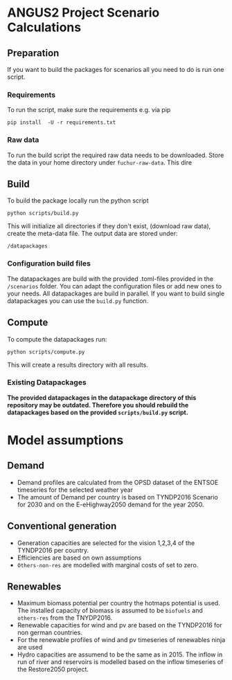 # ANGUS2 Project Scenario Calculations

## Preparation

If you want to build the packages for scenarios all you need to do is run one
script.

### Requirements

To run the script, make sure the requirements e.g. via pip

    pip install  -U -r requirements.txt


### Raw data

To run the build script the required raw data needs to be downloaded. Store the
data in your home directory under `fuchur-raw-data`. This dire


## Build

To build the package locally run the python script

    python scripts/build.py

This will initialize all directories if they don't exist, (download raw data),
create the meta-data file. The output data are stored under:

    /datapackages

### Configuration build files

The datapackages are build with the provided .toml-files provided in the
`/scenarios` folder. You can adapt the configuration files or add new ones to
your needs. All datapackages are build in parallel. If you want to build single
datapackages you can use the `build.py` function.


## Compute

To compute the datapackages run:

    python scripts/compute.py

  This will create a results directory with all results.

### Existing Datapackages

**The provided datapackages in the datapackage directory of this repository
may be outdated. Therefore you should rebuild the datapackages based on the provided
`scripts/build.py` script.**

# Model assumptions

## Demand

* Demand profiles are calculated from the OPSD dataset of the ENTSOE
timeseries for the selected weather year
* The amount of Demand per country is based on TYNDP2016 Scenario for 2030 and
on the E-eHighway2050 demand for the year 2050.

## Conventional generation

* Generation capacities are selected for the vision 1,2,3,4 of the
TYNDP2016 per country.
* Efficiencies are based on own assumptions
* `Others-non-res` are modelled with marginal costs of set to zero.

## Renewables

* Maximum biomass potential per country the hotmaps potential is used. The
installed capacity of biomass is assumed to be `biofuels` and `others-res`
from the TNYDP2016.
* Renewable capacities for wind and pv are based on the TYNDP2016 for non german
countries.
* For the renewable profiles of wind and pv timeseries of renewables ninja are used
* Hydro capacities are assumend to be the same as in 2015. The inflow in run of river and
reservoirs is modelled based on the inflow timeseries of the Restore2050 project.  
